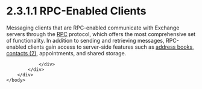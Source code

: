<html dir="LTR" xmlns:mshelp="http://msdn.microsoft.com/mshelp" xmlns:ddue="http://ddue.schemas.microsoft.com/authoring/2003/5" xmlns:xlink="http://www.w3.org/1999/xlink" xmlns:tool="http://www.microsoft.com/tooltip">
    <head>
        <meta http-equiv="Content-Type" content="text/html; CHARSET=utf-8"></meta>
        <meta name="save" content="history"></meta>
        <title>2.3.1.1 RPC-Enabled Clients</title>
        <xml>
            <mshelp:toctitle title="2.3.1.1 RPC-Enabled Clients"></mshelp:toctitle>
            <mshelp:rltitle title="[MS-OXPROTO]: RPC-Enabled Clients"></mshelp:rltitle>
            <mshelp:keyword index="A" term="facb8aa0-194e-4ecc-9d1d-8a61939d5c04"></mshelp:keyword>
            <mshelp:attr name="DCSext.ContentType" value="open specification"></mshelp:attr>
            <mshelp:attr name="AssetID" value="facb8aa0-194e-4ecc-9d1d-8a61939d5c04"></mshelp:attr>
            <mshelp:attr name="TopicType" value="kbRef"></mshelp:attr>
            <mshelp:attr name="DCSext.Title" value="[MS-OXPROTO]: RPC-Enabled Clients" />
        </xml>
    </head>
    <body>
        <div id="header">
            <h1 class="heading">2.3.1.1 RPC-Enabled Clients</h1>
        </div>
        <div id="mainSection">
            <div id="mainBody">
                <div id="allHistory" class="saveHistory"></div>
                <div id="sectionSection0" class="section" name="collapseableSection">
                    

<p>Messaging clients that are RPC-enabled communicate with
Exchange servers through the <a href="f888c37a-d994-4b91-96a5-e88cfbd66bd6.htm#gt_8a7f6700-8311-45bc-af10-82e10accd331">RPC</a>
protocol, which offers the most comprehensive set of functionality. In addition
to sending and retrieving messages, RPC-enabled clients gain access to
server-side features such as <a href="f888c37a-d994-4b91-96a5-e88cfbd66bd6.htm#gt_d16f7b78-c5a6-48f4-9e0f-3b205b5598b5">address
books</a>, <a href="f888c37a-d994-4b91-96a5-e88cfbd66bd6.htm#gt_48d3e923-3081-4b1c-a8b4-db07cc022128">contacts (2)</a>,
appointments, and shared storage. </p>


                </div>
            </div>
        </div>
    </body>
</html>